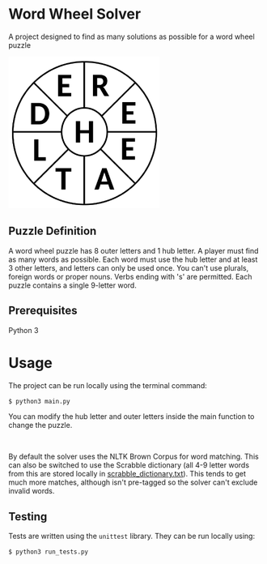 # Word Wheel Solver

A project designed to find as many solutions as possible for a word wheel puzzle

<img src='./public/word_wheel.png' height='300px'/>


## Puzzle Definition
A word wheel puzzle has 8 outer letters and 1 hub letter. 
A player must find as many words as possible.
Each word must use the hub letter and at least 3 other letters, and letters can only be used once.
You can't use plurals, foreign words or proper nouns. 
Verbs ending with 's' are permitted.
Each puzzle contains a single 9-letter word.

## Prerequisites
Python 3

# Usage 
The project can be run locally using the terminal command:
<br />

```bash 
$ python3 main.py
```

You can modify the hub letter and outer letters inside the main function to change the puzzle. 
 
<br />

By default the solver uses the NLTK Brown Corpus for word matching. 
This can also be switched to use the Scrabble dictionary (all 4-9 letter words from this are stored locally in [scrabble_dictionary.txt](scrabble_dictionary.txt)). This tends to get much more matches, although isn't pre-tagged so the solver can't exclude invalid words. 

## Testing
Tests are written using the ```unittest``` library.
They can be run locally using:

```bash
$ python3 run_tests.py
```